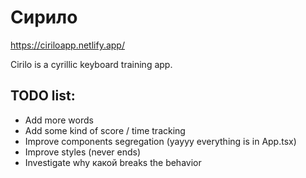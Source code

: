# Сирило

https://ciriloapp.netlify.app/

Cirilo is a cyrillic keyboard training app.

## TODO list:

- Add more words
- Add some kind of score / time tracking
- Improve components segregation (yayyy everything is in App.tsx)
- Improve styles (never ends)
- Investigate why какой breaks the behavior
